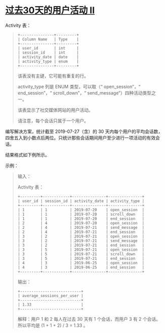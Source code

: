 #  [过去30天的用户活动 II](https://leetcode.cn/problems/user-activity-for-the-past-30-days-ii)

Activity 表：
> ```
> +---------------+---------+
> | Column Name   | Type    |
> +---------------+---------+
> | user_id       | int     |
> | session_id    | int     |
> | activity_date | date    |
> | activity_type | enum    |
> +---------------+---------+
> ```
> 该表没有主键，它可能有重复的行。
> 
> activity_type 列是 ENUM 类型，可以取（“ open_session”，“ end_session”，“ scroll_down”，“ send_message”）四种活动类型之一。
> 
> 该表显示了社交媒体网站的用户活动。
> 
> 请注意，每个会话只属于一个用户。
 

编写解决方案，统计截至 2019-07-27（含）的 30 天内每个用户的平均会话数，四舍五入到小数点后两位。只统计那些会话期间用户至少进行一项活动的有效会话。

结果格式如下例所示。

 

示例：

> 输入：
> 
> Activity 表：
> ```
> +---------+------------+---------------+---------------+
> | user_id | session_id | activity_date | activity_type |
> +---------+------------+---------------+---------------+
> | 1       | 1          | 2019-07-20    | open_session  |
> | 1       | 1          | 2019-07-20    | scroll_down   |
> | 1       | 1          | 2019-07-20    | end_session   |
> | 2       | 4          | 2019-07-20    | open_session  |
> | 2       | 4          | 2019-07-21    | send_message  |
> | 2       | 4          | 2019-07-21    | end_session   |
> | 3       | 2          | 2019-07-21    | open_session  |
> | 3       | 2          | 2019-07-21    | send_message  |
> | 3       | 2          | 2019-07-21    | end_session   |
> | 3       | 5          | 2019-07-21    | open_session  |
> | 3       | 5          | 2019-07-21    | scroll_down   |
> | 3       | 5          | 2019-07-21    | end_session   |
> | 4       | 3          | 2019-06-25    | open_session  |
> | 4       | 3          | 2019-06-25    | end_session   |
> +---------+------------+---------------+---------------+
> ```
> 输出：
> ```
> +---------------------------+ 
> | average_sessions_per_user |
> +---------------------------+ 
> | 1.33                      |
> +---------------------------+
> ```
> 解释：用户 1 和 2 每人在过去 30 天有 1 个会话，而用户 3 有 2 个会话。所以平均是 (1 + 1 + 2) / 3 = 1.33 。